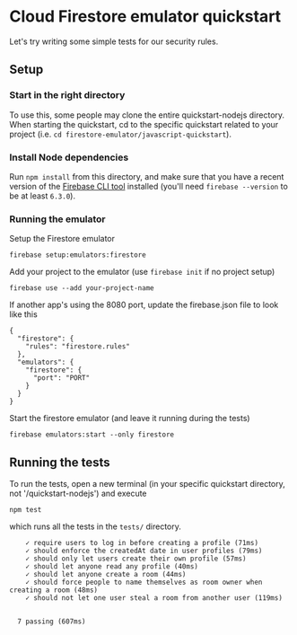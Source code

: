 # Cloud Firestore emulator quickstart

Let's try writing some simple tests for our security rules.

## Setup

### Start in the right directory

To use this, some people may clone the entire quickstart-nodejs directory.
When starting the quickstart, cd to the specific quickstart related to your
project (i.e. `cd firestore-emulator/javascript-quickstart`).

### Install Node dependencies

Run `npm install` from this directory, and make sure that you have a recent
version of the [Firebase CLI tool](https://github.com/firebase/firebase-tools)
installed (you'll need `firebase --version` to be at least `6.3.0`).

### Running the emulator

Setup the Firestore emulator
```
firebase setup:emulators:firestore
```
Add your project to the emulator (use `firebase init` if no project setup)
```
firebase use --add your-project-name
```
If another app's using the 8080 port, update the firebase.json file to
look like this
```
{
  "firestore": {
    "rules": "firestore.rules"
  },
  "emulators": {
    "firestore": {
      "port": "PORT"
    }
  }
}
```
Start the firestore emulator (and leave it running during the tests)
```
firebase emulators:start --only firestore
```

## Running the tests

To run the tests, open a new terminal (in your specific quickstart directory, not '/quickstart-nodejs') and execute
```
npm test
```
which runs all the tests in the `tests/` directory.

```
    ✓ require users to log in before creating a profile (71ms)
    ✓ should enforce the createdAt date in user profiles (79ms)
    ✓ should only let users create their own profile (57ms)
    ✓ should let anyone read any profile (40ms)
    ✓ should let anyone create a room (44ms)
    ✓ should force people to name themselves as room owner when creating a room (48ms)
    ✓ should not let one user steal a room from another user (119ms)


  7 passing (607ms)
```
